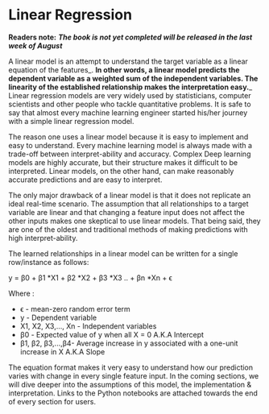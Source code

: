 # Linear Regression

**Readers note:** _**The book is not yet completed will be released in the last week of August**_

A linear model is an attempt to understand the target variable as a linear equation of the features_. **In other words, a linear model predicts the dependent variable as a weighted sum of the independent variables. The linearity of the established relationship makes the interpretation easy.**_ Linear regression models are very widely used by statisticians, computer scientists and other people who tackle quantitative problems. It is safe to say that almost every machine learning engineer started his/her journey with a simple linear regression model. 

The reason one uses a linear model because it is easy to implement and easy to understand. Every machine learning model is always made with a trade-off between interpret-ability and accuracy. Complex Deep learning models are highly accurate, but their structure makes it difficult to be interpreted. Linear models, on the other hand, can make reasonably accurate predictions and are easy to interpret.

 The only major drawback of a linear model is that it does not replicate an ideal real-time scenario. The assumption that all relationships to a target variable are linear and that changing a feature input does not affect the other inputs makes one skeptical to use linear models. That being said, they are one of the oldest and traditional methods of making predictions with high interpret-ability. 

The learned relationships  in a linear model can be written for a single row/instance as follows:

y = β0 + β1 \*X1 + β2 \*X2 + β3 \*X3 .. + βn \*Xn + ϵ

Where :

* ϵ -  mean-zero random error term
* y - Dependent variable 
* X1, X2, X3,..., Xn - Independent variables
* β0 - Expected value of y when all X = 0 A.K.A Intercept
* β1, β2, β3,...,β4- Average increase in y associated with a one-unit increase in X A.K.A Slope

The equation format makes it very easy to understand how our prediction varies with change in every single feature input. In the coming sections, we will dive deeper into the assumptions of this model, the implementation & interpretation. Links to the Python notebooks are attached towards the end of every section for users.

